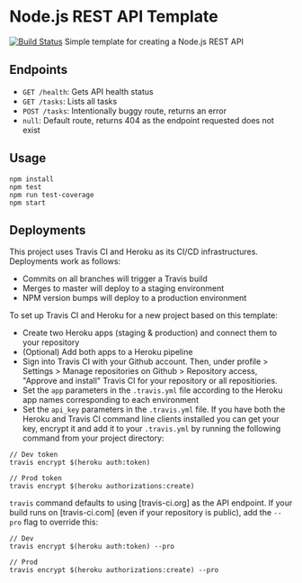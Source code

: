 # Node.js REST API Template
[![Build Status](https://travis-ci.com/ezhai24/nodejs-api-template.svg?branch=master)](https://travis-ci.com/ezhai24/nodejs-api-template) 
Simple template for creating a Node.js REST API

## Endpoints
* `GET /health`: Gets API health status
* `GET /tasks`: Lists all tasks
* `POST /tasks`: Intentionally buggy route, returns an error
* `null`: Default route, returns 404 as the endpoint requested does not exist

## Usage
```
npm install
npm test
npm run test-coverage
npm start
```

## Deployments
This project uses Travis CI and Heroku as its CI/CD infrastructures. Deployments work as follows:
* Commits on all branches will trigger a Travis build
* Merges to master will deploy to a staging environment
* NPM version bumps will deploy to a production environment

To set up Travis CI and Heroku for a new project based on this template:
* Create two Heroku apps (staging & production) and connect them to your repository
* (Optional) Add both apps to a Heroku pipeline
* Sign into Travis CI with your Github account. Then, under profile > Settings > Manage repositories on Github > Repository access, "Approve and install" Travis CI for your repository or all repositiories.
* Set the `app` parameters in the `.travis.yml` file according to the Heroku app names corresponding to each environment
* Set the `api_key` parameters in the `.travis.yml` file. If you have both the Heroku and Travis CI command line clients installed you can get your key, encrypt it and add it to your `.travis.yml` by running the following command from your project directory:
```
// Dev token
travis encrypt $(heroku auth:token)

// Prod token
travis encrypt $(heroku authorizations:create)
```
`travis` command defaults to using [travis-ci.org] as the API endpoint. If your build runs on [travis-ci.com] (even if your repository is public), add the `--pro` flag to override this:
```
// Dev
travis encrypt $(heroku auth:token) --pro

// Prod
travis encrypt $(heroku authorizations:create) --pro
```